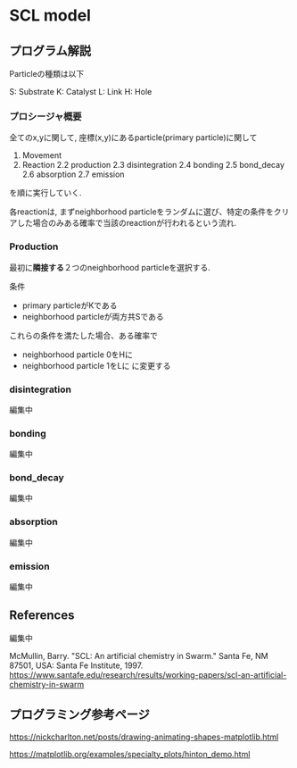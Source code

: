 # SCL model

## プログラム解説

Particleの種類は以下

S: Substrate
K: Catalyst
L: Link
H: Hole

### プロシージャ概要

全てのx,yに関して, 座標(x,y)にあるparticle(primary particle)に関して

1. Movement
2. Reaction
2.2 production
2.3 disintegration
2.4 bonding
2.5 bond_decay
2.6 absorption
2.7 emission

を順に実行していく.

各reactionは, まずneighborhood particleをランダムに選び、特定の条件をクリアした場合のみある確率で当該のreactionが行われるという流れ.

### Production
最初に**隣接する**２つのneighborhood particleを選択する.

条件
- primary particleがKである
- neighborhood particleが両方共Sである

これらの条件を満たした場合、ある確率で
- neighborhood particle 0をHに
- neighborhood particle 1をLに
に変更する

### disintegration
編集中

### bonding
編集中

### bond_decay
編集中

### absorption
編集中

### emission
編集中

## References
編集中

McMullin, Barry. "SCL: An artificial chemistry in Swarm." Santa Fe, NM 87501, USA: Santa Fe Institute, 1997.
https://www.santafe.edu/research/results/working-papers/scl-an-artificial-chemistry-in-swarm

## プログラミング参考ページ

https://nickcharlton.net/posts/drawing-animating-shapes-matplotlib.html

https://matplotlib.org/examples/specialty_plots/hinton_demo.html
